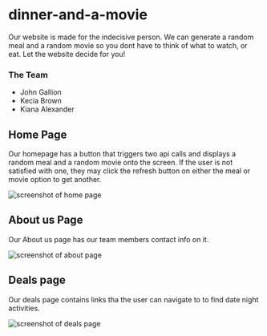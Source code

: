 # dinner-and-a-movie
Our website is made for the indecisive person. We can generate a random meal and a random movie so you dont have to think of what to watch, or eat. Let the website decide for you!
### The Team
- John Gallion
- Kecia Brown
- Kiana Alexander

## Home Page
Our homepage has a button that triggers two api calls and displays a random meal and a random movie onto the screen. If the user is not satisfied with one, they may click the refresh button on either the meal or movie option to get another.

![screenshot of home page](/assets/home-page.png)

## About us Page 
Our About us page has our team members contact info on it.

![screenshot of about page](/assets/about-us.png)

## Deals page
Our deals page contains links tha the user can navigate to to find date night activities.

![screenshot of deals page](/assets/deals-page.png)
